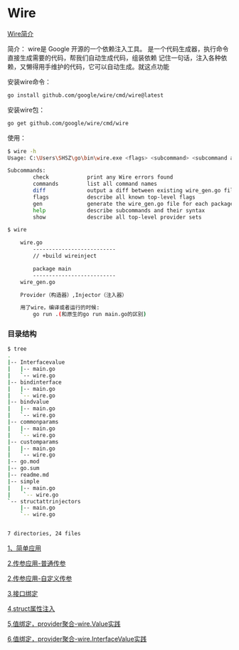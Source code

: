 

# Wire
[Wire简介](https://zhuanlan.zhihu.com/p/449115603)

简介：
wire是 Google 开源的一个依赖注入工具。
是一个代码生成器，执行命令直接生成需要的代码，帮我们自动生成代码，组装依赖
记住一句话，注入各种依赖，又懒得用手维护的代码，它可以自动生成。就这点功能

安装wire命令：
```bash
go install github.com/google/wire/cmd/wire@latest
```

安装wire包：
```bash
go get github.com/google/wire/cmd/wire
```


使用：
```bash
$ wire -h
Usage: C:\Users\SHSZ\go\bin\wire.exe <flags> <subcommand> <subcommand args>

Subcommands:
        check            print any Wire errors found
        commands         list all command names
        diff             output a diff between existing wire_gen.go files and what gen would generate
        flags            describe all known top-level flags
        gen              generate the wire_gen.go file for each package
        help             describe subcommands and their syntax
        show             describe all top-level provider sets

```
```bash
$ wire

    wire.go 
        --------------------------
        // +build wireinject

        package main
        --------------------------
    wire_gen.go

    Provider（构造器）,Injector（注入器）

    用了wire，编译或者运行的时候:
        go run .(和原生的go run main.go的区别)
```

### 目录结构
```bash
$ tree
.
|-- Interfacevalue
|   |-- main.go
|   `-- wire.go
|-- bindinterface
|   |-- main.go
|   `-- wire.go
|-- bindvalue
|   |-- main.go
|   `-- wire.go
|-- commonparams
|   |-- main.go
|   `-- wire.go
|-- customparams
|   |-- main.go
|   `-- wire.go
|-- go.mod
|-- go.sum
|-- readme.md
|-- simple
|   |-- main.go
|    `-- wire.go
`-- structattrinjectors
    |-- main.go
    `-- wire.go


7 directories, 24 files
```
[1、简单应用](./simple)

[2,传参应用-普通传参](./commonparams)

[2,传参应用-自定义传参](./customparams)

[3,接口绑定](./bindinterface)

[4,struct属性注入](./structattrinjectors)

[5,值绑定，provider聚合-wire.Value实践](./bindvalue)

[6,值绑定，provider聚合-wire.InterfaceValue实践](./interfacevalue)
